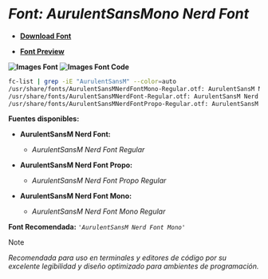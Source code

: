 <!-- Autor: Daniel Benjamin Perez Morales -->
<!-- GitHub: https://github.com/DanielBenjaminPerezMoralesDev13 -->
<!-- GitLab: https://gitlab.com/DanielBenjaminPerezMoralesDev13 -->
<!-- Correo electrónico: danielperezdev@proton.me -->

# ***Font: AurulentSansMono Nerd Font***

- **[Download Font](https://github.com/ryanoasis/nerd-fonts/releases/download/v3.2.1/AurulentSansMono.zip "https://github.com/ryanoasis/nerd-fonts/releases/download/v3.2.1/AurulentSansMono.zip")**

- **[Font Preview](https://www.programmingfonts.org/#aurulent "https://www.programmingfonts.org/#aurulent")**

**![Images Font](../../Fonts/AurulentSansMono%20Nerd%20Font.png "Fonts/AurulentSansMono Nerd Font.png")**
**![Images Font Code](../../Font%20Images%20Code/AurulentSansMono%20Nerd%20Font%20Code.png "Font Images Code/AurulentSansMono Nerd Font Code.png")**

```bash
fc-list | grep -iE "AurulentSansM" --color=auto
/usr/share/fonts/AurulentSansMNerdFontMono-Regular.otf: AurulentSansM Nerd Font Mono:style=Regular
/usr/share/fonts/AurulentSansMNerdFont-Regular.otf: AurulentSansM Nerd Font:style=Regular
/usr/share/fonts/AurulentSansMNerdFontPropo-Regular.otf: AurulentSansM Nerd Font Propo:style=Regular
```

**Fuentes disponibles:**

- **AurulentSansM Nerd Font:**
  - *AurulentSansM Nerd Font Regular*

- **AurulentSansM Nerd Font Propo:**
  - *AurulentSansM Nerd Font Propo Regular*

- **AurulentSansM Nerd Font Mono:**
  - *AurulentSansM Nerd Font Mono Regular*

**Font Recomendada:** *`'AurulentSansM Nerd Font Mono'`*

> [!NOTE]
> *Recomendada para uso en terminales y editores de código por su excelente legibilidad y diseño optimizado para ambientes de programación.*
